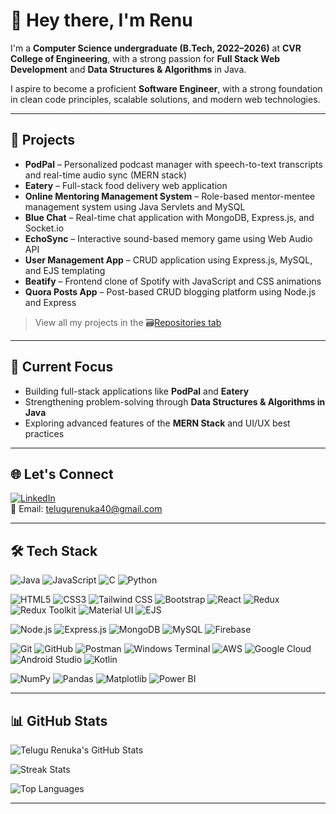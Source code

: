 # 👋 Hey there, I'm Renu

I'm a **Computer Science undergraduate (B.Tech, 2022–2026)** at **CVR College of Engineering**, with a strong passion for **Full Stack Web Development** and **Data Structures & Algorithms** in Java.

I aspire to become a proficient **Software Engineer**, with a strong foundation in clean code principles, scalable solutions, and modern web technologies.

---

## 💼 Projects

- **PodPal** – Personalized podcast manager with speech-to-text transcripts and real-time audio sync (MERN stack)  
- **Eatery** – Full-stack food delivery web application  
- **Online Mentoring Management System** – Role-based mentor-mentee management system using Java Servlets and MySQL  
- **Blue Chat** – Real-time chat application with MongoDB, Express.js, and Socket.io  
- **EchoSync** – Interactive sound-based memory game using Web Audio API  
- **User Management App** – CRUD application using Express.js, MySQL, and EJS templating  
- **Beatify** – Frontend clone of Spotify with JavaScript and CSS animations  
- **Quora Posts App** – Post-based CRUD blogging platform using Node.js and Express

> View all my projects in the 🗃[Repositories tab](https://github.com/Renu-telugu?tab=repositories)

---

## 🎯 Current Focus

- Building full-stack applications like **PodPal** and **Eatery**  
- Strengthening problem-solving through **Data Structures & Algorithms in Java**  
- Exploring advanced features of the **MERN Stack** and UI/UX best practices  

---

## 🌐 Let's Connect

[![LinkedIn](https://img.shields.io/badge/LinkedIn-blue?logo=linkedin&logoColor=white)](https://www.linkedin.com/in/telugu-renuka-a26166264/)  
📩 Email: telugurenuka40@gmail.com

---

## 🛠️ Tech Stack

![Java](https://img.shields.io/badge/Java-007396?logo=java&logoColor=white)
![JavaScript](https://img.shields.io/badge/JavaScript-F7DF1E?logo=javascript&logoColor=black)
![C](https://img.shields.io/badge/C-A8B9CC?logo=c&logoColor=black)
![Python](https://img.shields.io/badge/Python-3776AB?logo=python&logoColor=white)

![HTML5](https://img.shields.io/badge/HTML5-E34F26?logo=html5&logoColor=white)
![CSS3](https://img.shields.io/badge/CSS3-1572B6?logo=css3&logoColor=white)
![Tailwind CSS](https://img.shields.io/badge/Tailwind_CSS-06B6D4?logo=tailwind-css&logoColor=white)
![Bootstrap](https://img.shields.io/badge/Bootstrap-7952B3?logo=bootstrap&logoColor=white)
![React](https://img.shields.io/badge/React-61DAFB?logo=react&logoColor=black)
![Redux](https://img.shields.io/badge/Redux-764ABC?logo=redux&logoColor=white)
![Redux Toolkit](https://img.shields.io/badge/Redux_Toolkit-593D88?logo=redux&logoColor=white)
![Material UI](https://img.shields.io/badge/Material_UI-007FFF?logo=mui&logoColor=white)
![EJS](https://img.shields.io/badge/EJS-3178C6?logo=ejs&logoColor=white)

![Node.js](https://img.shields.io/badge/Node.js-339933?logo=node.js&logoColor=white)
![Express.js](https://img.shields.io/badge/Express.js-000000?logo=express&logoColor=white) 
![MongoDB](https://img.shields.io/badge/MongoDB-4EA94B?logo=mongodb&logoColor=white)
![MySQL](https://img.shields.io/badge/MySQL-4479A1?logo=mysql&logoColor=white)
![Firebase](https://img.shields.io/badge/Firebase-FFCA28?logo=firebase&logoColor=black)

![Git](https://img.shields.io/badge/Git-F05032?logo=git&logoColor=white)
![GitHub](https://img.shields.io/badge/GitHub-181717?logo=github&logoColor=white)
![Postman](https://img.shields.io/badge/Postman-FF6C37?logo=postman&logoColor=white)
![Windows Terminal](https://img.shields.io/badge/Windows_Terminal-4D4D4D?logo=windows-terminal&logoColor=white)
![AWS](https://img.shields.io/badge/AWS-232F3E?logo=amazon-aws&logoColor=white)
![Google Cloud](https://img.shields.io/badge/Google_Cloud-4285F4?logo=google-cloud&logoColor=white)
![Android Studio](https://img.shields.io/badge/Android_Studio-3DDC84?logo=android-studio&logoColor=white)
![Kotlin](https://img.shields.io/badge/Kotlin-7F52FF?logo=kotlin&logoColor=white)

![NumPy](https://img.shields.io/badge/NumPy-013243?logo=numpy&logoColor=white)
![Pandas](https://img.shields.io/badge/Pandas-150458?logo=pandas&logoColor=white)
![Matplotlib](https://img.shields.io/badge/Matplotlib-11557C?logo=matplotlib&logoColor=white)
![Power BI](https://img.shields.io/badge/Power_BI-F2C811?logo=power-bi&logoColor=black)

---

## 📊 GitHub Stats

![Telugu Renuka's GitHub Stats](https://github-readme-stats.vercel.app/api?username=Renu-telugu&show_icons=true&theme=radical)

![Streak Stats](https://nirzak-streak-stats.vercel.app/?user=Renu-telugu&theme=radical&hide_border=false)

![Top Languages](https://github-readme-stats.vercel.app/api/top-langs/?username=Renu-telugu&theme=radical&hide_border=false&layout=compact)


---
